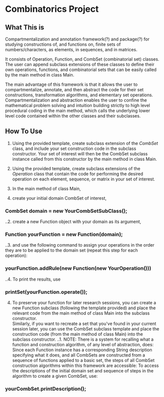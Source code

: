# Combinatorics Project
## What This is
Compartmentalization and annotation framework(?) and package(?) for studying constructions of, and functions on, finite sets of numbers/characters, as elements, in sequences, and in matrices.

It consists of Operation, Function, and CombSet (combinatorial set) classes.  The user can append subclass extensions of these classes to define their own operations, functions, and combinatorial sets that can be easily called by the main method in class Main.

The main advantage of this framework is that it allows the user to compartmentalize, annotate, and then abstract the code for their set constructions, transformation algorithms, and elementary set operations.
Compartmentalization and abstraction enables the user to confine the mathematical problem solving and intuition building strictly to high level procedural coding in the main method, which calls the underlying lower level code contained within the other classes and their subclasses.


## How To Use
1.	Using the provided template, create subclass extension of the *CombSet* class, and include your set construction code in the subclass constructor.  Your set of interest will then be the CombSet subclass instance called from this constructor by the main method in class Main.

2.	Using the provided template, create subclass extensions of the *Operation* class that contain the code for performing the desired operation on each element, sequence, or matrix in your set of interest.

3.	In the main method of class Main, 
  1.	create your initial domain CombSet of interest, 

### CombSet domain = new YourCombSetSubClass();

..2.	create a new Function object with your domain as its argument, 

### Function yourFunction = new Function(domain);

..3.	and use the following command to assign your operations in the order they are to be applied to the domain set (repeat this step for each operation):

### yourFunction.addRule(new Function(new YourOperation())) 

..4. To print the results, use

### printSet(yourFunction.operate());

4.	To preserve your function for later research sessions, you can create a new Function subclass (following the template provided) and place the relevant code from the main method of class Main into the subclass constructor.  
	Similarly, if you want to recreate a set that you've found in your current session later, you can use the CombSet subclass template and place the construction code (from the main method of class Main) into the subclass constructor.
..1. NOTE: There is a system for recalling what a function and construction algorithm, of any level of abstraction, does:
Since each Function instance has a corresponding String description specifying what it does, and all CombSets are constructed from a sequence of functions applied to a basic set, the steps of all CombSet construction algorithms within this framework are accessible:
To access the descriptions of the initial domain set and sequence of steps in the algorithm to create a given CombSet, use:

### yourCombSet.printDescription();




